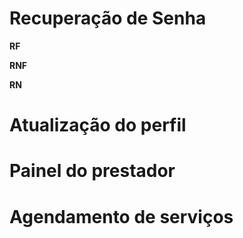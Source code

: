 # Recuperação de Senha

**RF**

**RNF**

**RN**

# Atualização do perfil

# Painel do prestador

# Agendamento de serviços
